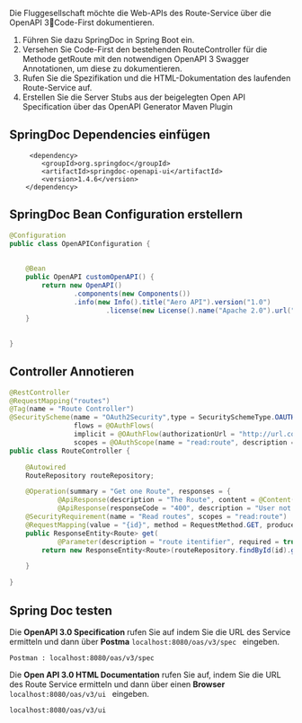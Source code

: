 Die Fluggesellschaft möchte die Web-APIs des Route-Service über die OpenAPI 3Code-First dokumentieren. 
1. Führen Sie dazu SpringDoc in Spring Boot ein. 
2. Versehen Sie Code-First den bestehenden RouteController für die Methode getRoute mit den notwendigen OpenAPI 3 Swagger Annotationen, um diese zu dokumentieren. 
3. Rufen Sie die Spezifikation und die HTML-Dokumentation des laufenden Route-Service auf. 
4. Erstellen Sie die Server Stubs aus der beigelegten Open API Specification über das OpenAPI Generator Maven Plugin


## SpringDoc Dependencies einfügen  

```
     <dependency>
		<groupId>org.springdoc</groupId>
		<artifactId>springdoc-openapi-ui</artifactId>
		<version>1.4.6</version>
	</dependency>
```


## SpringDoc Bean Configuration erstellern    


```java
@Configuration
public class OpenAPIConfiguration {
		
	
	@Bean
	public OpenAPI customOpenAPI() {
		return new OpenAPI()
				.components(new Components())
				.info(new Info().title("Aero API").version("1.0")
						.license(new License().name("Apache 2.0").url("http://springdoc.org")));
	}
	
	
}
```

## Controller Annotieren 

```java
@RestController
@RequestMapping("routes")
@Tag(name = "Route Controller")
@SecurityScheme(name = "OAuth2Security",type = SecuritySchemeType.OAUTH2,in = SecuritySchemeIn.HEADER,
				flows = @OAuthFlows(
				implicit = @OAuthFlow(authorizationUrl = "http://url.com/auth",
                scopes = @OAuthScope(name = "read:route", description = "Read routes"))))
public class RouteController {

	@Autowired
	RouteRepository routeRepository;

	@Operation(summary = "Get one Route", responses = {
			@ApiResponse(description = "The Route", content = @Content(mediaType = "application/json", schema = @Schema(implementation = Route.class))),
			@ApiResponse(responseCode = "400", description = "User not found") })
	@SecurityRequirement(name = "Read routes", scopes = "read:route")
	@RequestMapping(value = "{id}", method = RequestMethod.GET, produces=MediaType.APPLICATION_JSON_VALUE)
	public ResponseEntity<Route> get(
			@Parameter(description = "route itentifier", required = true) @PathVariable(value = "id") Long id) {
		return new ResponseEntity<Route>(routeRepository.findById(id).get(),HttpStatus.OK);

	}

} 
```

## Spring Doc testen 


Die **OpenAPI 3.0 Specification** rufen Sie auf indem Sie die URL des Service ermitteln und dann über **Postma** ``localhost:8080/oas/v3/spec `` eingeben. 


```
Postman : localhost:8080/oas/v3/spec

```

 

Die **Open API 3.0  HTML Documentation** rufen Sie auf, indem Sie die URL des Route Service ermitteln und dann über einen **Browser**  ``localhost:8080/oas/v3/ui `` eingeben. 


```
localhost:8080/oas/v3/ui
```



